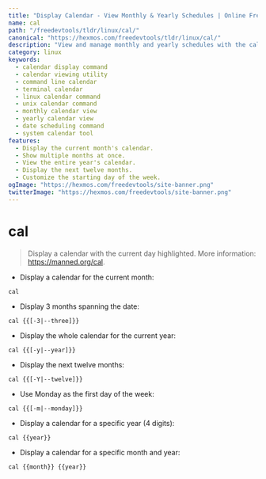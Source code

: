 ```yaml
---
title: "Display Calendar - View Monthly & Yearly Schedules | Online Free DevTools by Hexmos"
name: cal
path: "/freedevtools/tldr/linux/cal/"
canonical: "https://hexmos.com/freedevtools/tldr/linux/cal/"
description: "View and manage monthly and yearly schedules with the cal command.  Easily display calendars for specific months, years, or ranges. Free online tool, no registration required."
category: linux
keywords:
  - calendar display command
  - calendar viewing utility
  - command line calendar
  - terminal calendar
  - linux calendar command
  - unix calendar command
  - monthly calendar view
  - yearly calendar view
  - date scheduling command
  - system calendar tool
features:
  - Display the current month's calendar.
  - Show multiple months at once.
  - View the entire year's calendar.
  - Display the next twelve months.
  - Customize the starting day of the week.
ogImage: "https://hexmos.com/freedevtools/site-banner.png"
twitterImage: "https://hexmos.com/freedevtools/site-banner.png"
---
```


# cal

> Display a calendar with the current day highlighted.
> More information: <https://manned.org/cal>.

- Display a calendar for the current month:

`cal`

- Display 3 months spanning the date:

`cal {{[-3|--three]}}`

- Display the whole calendar for the current year:

`cal {{[-y|--year]}}`

- Display the next twelve months:

`cal {{[-Y|--twelve]}}`

- Use Monday as the first day of the week:

`cal {{[-m|--monday]}}`

- Display a calendar for a specific year (4 digits):

`cal {{year}}`

- Display a calendar for a specific month and year:

`cal {{month}} {{year}}`

